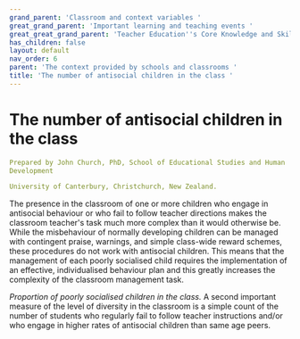 ```yaml
---
grand_parent: 'Classroom and context variables '
great_grand_parent: 'Important learning and teaching events '
great_great_grand_parent: 'Teacher Education''s Core Knowledge and Skills.'
has_children: false
layout: default
nav_order: 6
parent: 'The context provided by schools and classrooms '
title: 'The number of antisocial children in the class '
---
```

# The number of antisocial children in the class


```yaml
Prepared by John Church, PhD, School of Educational Studies and Human
Development

University of Canterbury, Christchurch, New Zealand.
```


The presence in the classroom of one or more children who engage in
antisocial behaviour or who fail to follow teacher directions makes the
classroom teacher's task much more complex than it would otherwise be.
While the misbehaviour of normally developing children can be managed
with contingent praise, warnings, and simple class-wide reward schemes,
these procedures do not work with antisocial children. This means that
the management of each poorly socialised child requires the
implementation of an effective, individualised behaviour plan and this
greatly increases the complexity of the classroom management task.

*Proportion of poorly socialised children in the class.* A second
important measure of the level of diversity in the classroom is a simple
count of the number of students who regularly fail to follow teacher
instructions and/or who engage in higher rates of antisocial children
than same age peers.
